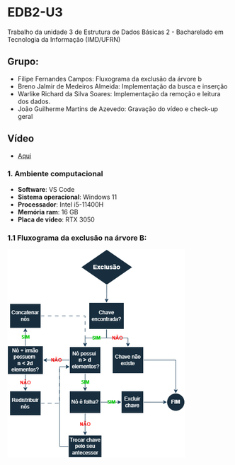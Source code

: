 # EDB2-U3
Trabalho da unidade 3 de Estrutura de Dados Básicas 2 - Bacharelado em Tecnologia da Informação (IMD/UFRN)

## Grupo:
- Filipe Fernandes Campos: Fluxograma da exclusão da árvore b
- Breno Jalmir de Medeiros Almeida: Implementação da busca e inserção
- Warlike Richard da Silva Soares: Implementação da remoção e leitura dos dados.
- João Guilherme Martins de Azevedo: Gravação do vídeo e check-up geral

## Vídeo
* [Aqui](https://github.com/FilipeFCampos/EDB2-U3/blob/main/Vídeo.mp4)

### 1. Ambiente computacional
* **Software**: VS Code
* **Sistema operacional**: Windows 11
* **Processador**: Intel i5-11400H
* **Memória ram**: 16 GB
* **Placa de vídeo**: RTX 3050

### 1.1 Fluxograma da exclusão na árvore B:
![Fluxograma árvore B](fluxograma/fluxograma_exclusao_arvore-b.png)
